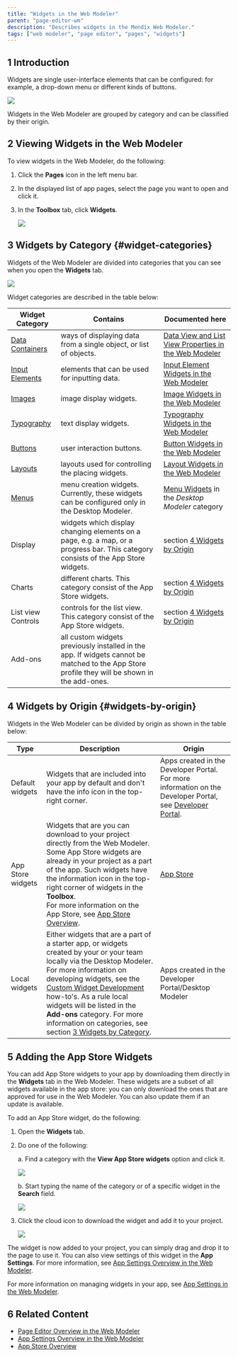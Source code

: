 ```yaml
---
title: "Widgets in the Web Modeler"
parent: "page-editor-wm"
description: "Describes widgets in the Mendix Web Modeler."
tags: ["web modeler", "page editor", "pages", "widgets"]
---
```


## 1 Introduction 

Widgets are single user-interface elements that can be configured: for example, a drop-down menu or different kinds of buttons. 

![](attachments/page-editor-widgets-wm/wm-widgets-examples.png)

Widgets in the Web Modeler are grouped by category and can be classified by their origin. 

## 2 Viewing Widgets in the Web Modeler

To view widgets in the Web Modeler, do the following:

1. Click the **Pages** icon in the left menu bar.

2. In the displayed list of app pages, select the page you want to open and click it.

3. In the **Toolbox** tab, click **Widgets**.

   ![](attachments/page-editor-widgets-wm/wm-toolbox-widgets.png)

## 3 Widgets by Category {#widget-categories}

Widgets of the Web Modeler are divided into categories that you can see when you open the **Widgets** tab.

![](attachments/page-editor-widgets-wm/wm-widgets-categories.png)

Widget categories are described in the table below:

| Widget Category                                         | Contains                                                     | Documented here                                              |
| ------------------------------------------------------- | ------------------------------------------------------------ | ------------------------------------------------------------ |
| [Data Containers](page-editor-data-view-list-view-wm)   | ways of displaying data from a single object, or list of objects. | [Data View and List View Properties in the Web Modeler](page-editor-data-view-list-view-wm) |
| [Input Elements](page-editor-widgets-input-elements-wm) | elements that can be used for inputting data.                | [Input Element Widgets in the Web Modeler](page-editor-widgets-input-elements-wm) |
| [Images](page-editor-widgets-images-wm)                 | image display widgets.                                       | [Image Widgets in the Web Modeler](page-editor-widgets-images-wm) |
| [Typography](page-editor-widgets-typography-wm)         | text display widgets.                                        | [Typography Widgets in the Web Modeler](page-editor-widgets-typography-wm) |
| [Buttons](page-editor-widgets-buttons-wm)               | user interaction buttons.                                    | [Button Widgets in the Web Modeler](page-editor-widgets-buttons-wm) |
| [Layouts](page-editor-widgets-layouts-wm)               | layouts used for controlling the placing widgets.            | [Layout Widgets in the Web Modeler](page-editor-widgets-layouts-wm) |
| [Menus](../menu-widgets)                                | menu creation widgets. Currently, these widgets can be configured only in the Desktop Modeler. | [Menu Widgets](../menu-widgets) in the *Desktop Modeler* category |
| Display                                                 | widgets which display changing elements on a page, e.g. a map, or a progress bar. This category consists of the App Store widgets. | section [4 Widgets by Origin](#widgets-by-origin)            |
| Charts                                                  | different charts. This category consist of the App Store widgets. | section [4 Widgets by Origin](#widgets-by-origin)            |
| List view Controls                                      | controls for the list view. This category consist of the App Store widgets. | section [4 Widgets by Origin](#widgets-by-origin)            |
| Add-ons                                                 | all custom widgets previously installed in the app. If widgets cannot be matched to the App Store profile they will be shown in the add-ones. |                                                              |

## 4 Widgets by Origin {#widgets-by-origin}

Widgets in the Web Modeler can be divided by origin as shown in the table below:

| Type              | Description                                                  | Origin                                                       |
| ----------------- | ------------------------------------------------------------ | ------------------------------------------------------------ |
| Default widgets   | Widgets that are included into your app by default and don't have the info icon in the top-right corner. | Apps created in the Developer Portal. For more information on the Developer Portal, see [Developer Portal](https://docs.mendix.com/developerportal/). |
| App Store widgets | Widgets that are you can download to your project directly from the Web Modeler. Some App Store widgets are already in your project as a part of the app. Such widgets have the information icon in the top-right corner of widgets in the **Toolbox**. <br />For more information on the App Store, see [App Store Overview](../../community/app-store/app-store-overview). | [App Store](../../community/app-store/index)                 |
| Local widgets     | Either widgets that are a part of a starter app, or widgets created by your or your team locally via the Desktop Modeler. For more information on developing widgets, see the [Custom Widget Development](../../howto/custom-widget-development/) how-to's. As a rule local widgets will be listed in the **Add-ons** category. For more information on categories, see section [3 Widgets by Category](#widget-categories). | Apps created in the  Developer Portal/Desktop Modeler        |

## 5 Adding the App Store Widgets

You can add App Store widgets to your app by downloading them directly in the **Widgets** tab in the Web Modeler. These widgets are a subset of all widgets available in the app store: you can only download the ones that are approved for use in the Web Modeler. You can also update them if an update is available. 

To add an App Store widget, do the following:

1. Open the **Widgets** tab.

2.  Do one of the following: <br />

    a. Find a category with the **View App Store widgets** option and click it.  <br />

    ![](attachments/page-editor-widgets-wm/wm-view-app-store-widgets.png)<br />

    b.  Start typing the name of the category or of a specific widget in the **Search** field. <br />

    ![](attachments/page-editor-widgets-wm/wm-slider.png) 

3.  Click the cloud icon to download the widget and add it to your project.

    ![](attachments/page-editor-widgets-wm/wm-app-store-download.png)

The widget is now added to your project, you can simply drag and drop it to the page to use it. You can also view settings of this widget in the **App Settings**.  For more information, see [App Settings Overview in the Web Modeler](app-settings-wm). 

For more information on managing widgets in your app, see [App Settings in the Web Modeler](app-settings-wm). 

## 6 Related Content

* [Page Editor Overview in the Web Modeler](page-editor-wm) 
* [App Settings Overview in the Web Modeler](app-settings-wm)
* [App Store Overview](../../community/app-store/app-store-overview)
